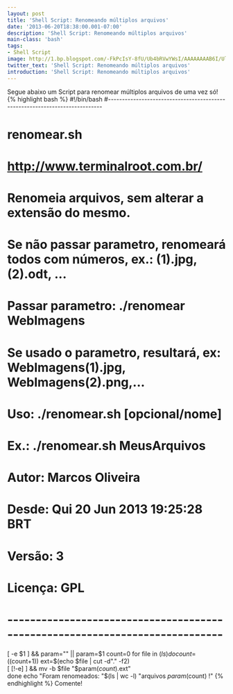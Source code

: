 ```yaml
---
layout: post
title: 'Shell Script: Renomeando múltiplos arquivos'
date: '2013-06-20T18:38:00.001-07:00'
description: 'Shell Script: Renomeando múltiplos arquivos'
main-class: 'bash'
tags:
- Shell Script
image: http://1.bp.blogspot.com/-FkPcIsY-8fU/Ub4bRVwYWsI/AAAAAAAAB6I/UlsSTr0GR6s/s72-c/shell+script.png
twitter_text: 'Shell Script: Renomeando múltiplos arquivos'
introduction: 'Shell Script: Renomeando múltiplos arquivos'
---
```

Segue abaixo um Script para renomear múltiplos arquivos de uma vez só!
{% highlight bash %}
#!/bin/bash
#----------------------------------------------------------------------------
# renomear.sh
# http://www.terminalroot.com.br/
# Renomeia arquivos, sem alterar a extensão do mesmo.
# Se não passar parametro, renomeará todos com números, ex.: (1).jpg, (2).odt, ...
# Passar parametro: ./renomear WebImagens
# Se usado o parametro, resultará, ex: WebImagens(1).jpg, WebImagens(2).png,...
# Uso: ./renomear.sh [opcional/nome]
# Ex.: ./renomear.sh MeusArquivos
#
# Autor: Marcos Oliveira
# Desde: Qui 20 Jun 2013 19:25:28 BRT 
# Versão: 3
# Licença: GPL
# ----------------------------------------------------------------------------
[ -e $1 ] && param="" || param=$1
count=0
	for file in $(ls)
		do
			count=$((count+1))
			ext=$(echo $file | cut -d"." -f2)	
			[ [!-e] ] && mv -b $file "$param($count).$ext"		
	done
echo "Foram renomeados: "$(ls | wc -l) "arquivos $param($count) !"
{% endhighlight %}
Comente!
